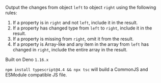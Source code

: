 Output the changes from object `left` to object `right` using the following rules:

1. If a property is in `right` and not `left`, include it in the result.
2. If a property has changed type from `left` to `right`, include it in the result.
3. If a property is missing from `right`, omit it from the result.
4. If a property is Array-like and any item in the array from `left` has changed in `right`, include the entire array in the result.

Built on Deno `1.16.x`

`npm install typescript@4.4 && npx tsc` will build a CommonJS and ESModule compatible JS file.
